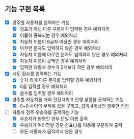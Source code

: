 ## 기능 구현 목록

- [X] 경주할 자동차를 입력하는 기능
  - [X] 쉼표가 아닌 다른 구분자가 입력된 경우 예외처리
  - [X] 이름이 중복되는 경우 예외처리
  - [X] 자동차 이름이 6글자 이상인 경우 예외처리
  - [X] 아무런 문자도 입력하지 않은 경우 예외처리
  - [X] 자동차 이름에 아무런 문자도 입력하지 않은 경우 예외처리
  - [X] 자동차 이름이 공백인 경우 예외처리
  - [X] 입력한 자동차 갯수가 2개보다 작은 경우 예외처리
- [X] 시도 횟수를 입력하는 기능
  - [X] 숫자 외에 다른 문자를 입력할 경우 예외처리
  - [X] 0을 입력할 경우 예외처리
  - [X] 음수를 입력할 경우 예외처리
- [X] 경주할 자동차를 매회 전진시키고 진행 상황을 출력하는 기능
  - [X] 0~9 사이의 무작위 값을 구하고, 값이 4이상인 경우만 전진
- [ ] 자동차 경주 우승자를 출력하는 기능
  - [X] 우승자가 한명인 경우 단일 이름 출력
  - [X] 우승자가 여러명일 경우 쉼표(,)를 이용해 구분하여 출력
  - [ ] 모든 자동차가 움직이지 않은 경우 
